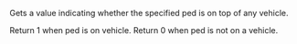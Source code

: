 Gets a value indicating whether the specified ped is on top of any vehicle.

Return 1 when ped is on vehicle.
Return 0 when ped is not on a vehicle.
